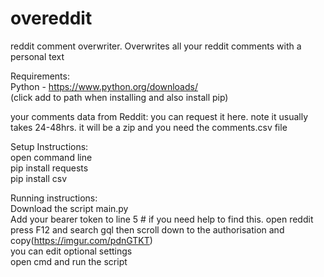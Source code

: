 # overeddit   
reddit comment overwriter. Overwrites all your reddit comments with a personal text   
   
Requirements:   
Python - https://www.python.org/downloads/   
(click add to path when installing and also install pip)    
   
your comments data from Reddit: you can request it here. note it usually takes 24-48hrs. it will be a zip and you need the comments.csv file    
   
Setup Instructions:   
open command line   
pip install requests   
pip install csv   
   
Running instructions:   
Download the script main.py   
Add your bearer token to line 5 # if you need help to find this. open reddit press F12 and search gql then scroll down to the authorisation and copy(https://imgur.com/pdnGTKT)   
you can edit optional settings   
open cmd and run the script   
